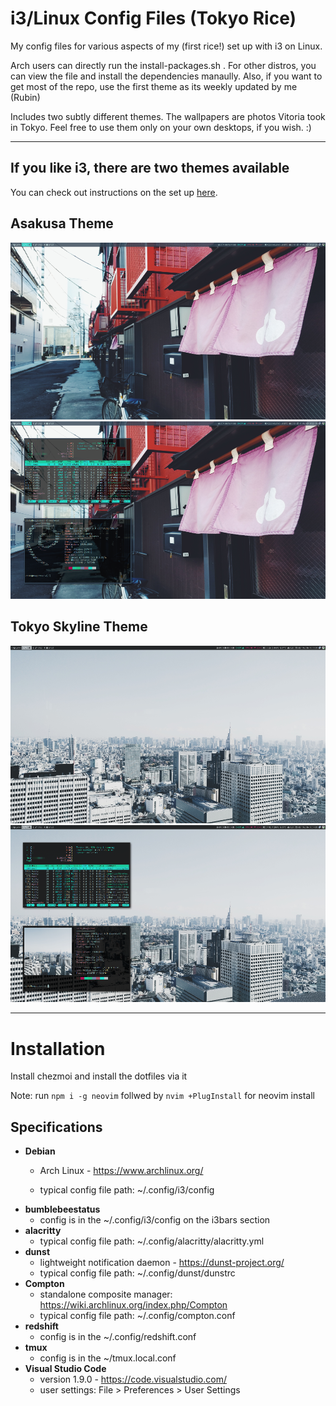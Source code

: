 # i3/Linux Config Files (Tokyo Rice)

My config files for various aspects of my (first rice!) set up with i3 on Linux.

Arch users can directly run the install-packages.sh . For other distros, you can view the file and install the dependencies manaully. Also, if you want to get most of the repo, use the first theme as its weekly updated by me (Rubin)

Includes two subtly different themes. The wallpapers are photos Vitoria took in Tokyo. Feel free to use them only on your own desktops, if you wish. :)



***

## If you like i3, there are two themes available

You can check out instructions on the set up [here](https://github.com/rubiin/dotfiles/blob/master/instructions.md).
## Asakusa Theme
![Asakusa Theme](/i3wm/i3-asakusa-theme/screenshot-asakusa.png)
![Asakusa Theme](/i3wm/i3-asakusa-theme/screenshot-asakusa-stats.png)

## Tokyo Skyline Theme
![Tokyo Skyline Theme](/i3wm/i3-tokyo-skyline-theme/screenshot-tokyo-skyline.png)
![Tokyo Skyline Theme](/i3wm/i3-tokyo-skyline-theme/screenshot-tokyo-skyline-stats.png)

***

# Installation

Install chezmoi and install the dotfiles via it

Note: run `npm i -g neovim` follwed by `nvim +PlugInstall` for neovim install

## Specifications  
* __Debian__
  * Arch Linux - https://www.archlinux.org/
  
  * typical config file path: ~/.config/i3/config
* __bumblebeestatus__
  * config is in the ~/.config/i3/config on the i3bars section
* __alacritty__
  * typical config file path: ~/.config/alacritty/alacritty.yml
* __dunst__
  * lightweight notification daemon - https://dunst-project.org/
  * typical config file path: ~/.config/dunst/dunstrc
* __Compton__
  * standalone composite manager: https://wiki.archlinux.org/index.php/Compton
  * typical config file path: ~/.config/compton.conf
* __redshift__
  * config is in the ~/.config/redshift.conf
* __tmux__
  * config is in the ~/tmux.local.conf
* __Visual Studio Code__
  * version 1.9.0 - https://code.visualstudio.com/
  * user settings: File > Preferences > User Settings
